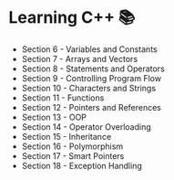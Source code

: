 # **Learning C++** :books:

- Section 6 - Variables and Constants   
- Section 7 - Arrays and Vectors
- Section 8 - Statements and Operators 
- Section 9 - Controlling Program Flow
- Section 10 - Characters and Strings
- Section 11 - Functions
- Section 12 - Pointers and References 
- Section 13 - OOP
- Section 14 - Operator Overloading
- Section 15 - Inheritance
- Section 16 - Polymorphism
- Section 17 - Smart Pointers
- Section 18 - Exception Handling


